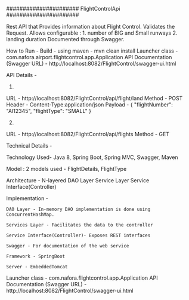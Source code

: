 ######################   FlightControlApi   ###################### 

Rest API that
Provides information about Flight Control.
Validates the Request.
Allows configurable :
	1. number of BIG and Small runways 
	2. landing duration
Documented through Swagger.


How to Run - 
Build - using maven - mvn clean install
Launcher class - com.nafora.airport.flightcontrol.app.Application
API Documentation (Swagger URL) - http://localhost:8082/FlightControl/swagger-ui.html

API Details - 

1.
URL - http://localhost:8082/FlightControl/api/flight/land 
Method - POST
Header - Content-Type:application/json
Payload - 
{
  "flightNumber": "AI12345",
  "flightType": "SMALL"
}

2.
URL - http://localhost:8082/FlightControl/api/flights
Method - GET


Technical Details - 

Technology Used- Java 8, Spring Boot, Spring MVC, Swagger, Maven

Model : 
	2 models used - FlightDetails, FlightType

Architecture - N-layered
	DAO Layer
	Service Layer
	Service Interface(Controller)

Implementation -
	
	DAO Layer - In-memory DAO implementation is done using ConcurrentHashMap.
	
	Services Layer - Facilitates the data to the controller
		
	Service Interface(Controller)- Exposes REST interfaces
	
	Swagger - For documentation of the web service
	
	Framework - SpringBoot
	
	Server - EmbeddedTomcat

Launcher class - com.nafora.flightcontrol.app.Application
API Documentation (Swagger URL) - http://localhost:8082/FlightControl/swagger-ui.html
